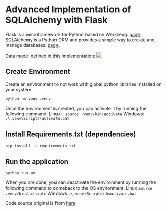 # Advanced Implementation of SQLAlchemy with Flask

Flask is a microframework for Python based on Werkzeug. [page](https://flask.palletsprojects.com/).
SQLAlchemy is a Python ORM and provides a simple way to create and manage databases. [page](https://www.sqlalchemy.org/).

Data model defined in this implementation:
![](https://javier747belbruno.github.io/car-control-simulation/assets/database1.png)


## Create Environment
Create an environment to not work with global python libraries installed on your system.

  ```python -m venv .venv```


Once the environment is created, you can activate it by running the following command:
Linux:
   ``` source .venv/bin/activate```
Windows:
   ```.\.venv\Scripts\activate.bat```


## Install Requirements.txt (dependencies)
```pip install -r requirements.txt```

## Run the application
```python run.py```


When you are done, you can deactivate the environment by running the following command
to comeback to the OS environment:
Linux
   ```source .venv/bin/activate```
Windows
   ```.\.venv\Scripts\deactivate.bat```

Code source original is from [here](https://github.com/corpsgeek/flask-sqlalchemy/)